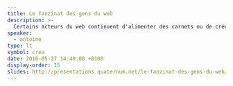 ```yaml
---
title: Le fanzinat des gens du web
description: >-
  Certains acteurs du web continuent d'alimenter des carnets ou de créer des livres web, en privilégiant le fait maison et un modèle distribué, un peu à la manière des fanzines des années 1990. Petite plongée dans des initiatives alternatives, indépendantes, parfois techniques, typographiques ou poétiques, de superstars ou d'illustres inconnus.
speaker:
  - antoine
type: lt
symbol: crea
date: 2016-05-27 14:40:00 +0100
display-order: 15
slides: http://presentations.quaternum.net/le-fanzinat-des-gens-du-web/
---
```

